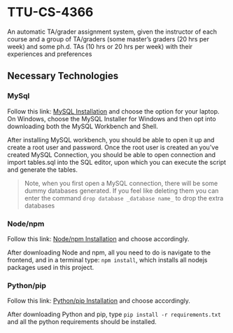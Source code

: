 # TTU-CS-4366

An automatic TA/grader assignment system, given the instructor of each course and a group of TA/graders (some master’s graders (20 hrs per week) and some ph.d. TAs (10 hrs or 20 hrs per week) with their experiences and preferences

## Necessary Technologies

### MySql

Follow this link: [MySQL Installation](https://dev.mysql.com/downloads/) and choose the option for your laptop. On Windows, choose the MySQL Installer for Windows and then opt into downloading both the MySQL Workbench and Shell.

After installing MySQL workbench, you should be able to open it up and create a root user and password. Once the root user is created an you've created MySQL Connection, you should be able to open connection and import tables.sql into the SQL editor, upon which you can execute the script and generate the tables.

> Note, when you first open a MySQL connection, there will be some dummy databases generated. If you feel like deleting them you can enter the command `drop database _database name_` to drop the extra databases

### Node/npm

Follow this link: [Node/npm Installation](https://nodejs.org/en/download) and choose accordingly.

After downloading Node and npm, all you need to do is navigate to the frontend, and in a terminal type: `npm install`, which installs all nodejs packages used in this project.

### Python/pip

Follow this link: [Python/pip Installation](https://www.python.org/downloads/) and choose accordingly.

After downloading Python and pip, type `pip install -r requirements.txt` and all the python requirements should be installed.
